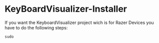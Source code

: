 # KeyBoardVisualizer-Installer

If you want the KeyboardVisualizer project wich is for Razer Devices you have to do the following steps:

```
sudo 
```
